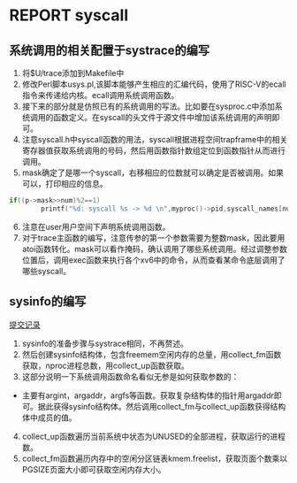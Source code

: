 # REPORT syscall
## 系统调用的相关配置于systrace的编写
1. 将$U/trace添加到Makefile中
2. 修改Perl脚本usys.pl,该脚本能够产生相应的汇编代码，使用了RISC-V的ecall指令来传递给内核。ecall调用系统调用函数。
3. 接下来的部分就是仿照已有的系统调用的写法。比如要在sysproc.c中添加系统调用的函数定义。在syscall的头文件于源文件中增加该系统调用的声明即可。
4. 注意syscall.h中syscall函数的用法，syscall根据进程空间trapframe中的相关寄存器值获取系统调用的号码，然后用函数指针数组定位到函数指针从而进行调用。
5. mask确定了是哪一个syscall，右移相应的位数就可以确定是否被调用。如果可以，打印相应的信息。
```C
if((p->mask>>num)%2==1)
        printf("%d: syscall %s -> %d \n",myproc()->pid,syscall_names[num-1],p->trapframe->a0);
```
6. 注意在user用户空间下声明系统调用函数。
7. 对于trace主函数的编写，注意传参的第一个参数需要为整数mask，因此要用atoi函数转化。mask可以看作掩码，确认调用了哪些系统调用。经过调整参数位置后，调用exec函数来执行各个xv6中的命令，从而查看某命令底层调用了哪些syscall。
## sysinfo的编写
[提交记录](https://github.com/VictorHuu/ClassDesign-MIT6.S081Fork/commit/cdad6deb7aa004aeded48909db9ef2850e1d8913)

1. sysinfo的准备步骤与systrace相同，不再赘述。
2. 然后创建sysinfo结构体，包含freemem空闲内存的总量，用collect_fm函数获取，nproc进程总数，用collect_up函数获取。
3. 这部分说明一下系统调用函数命名看似无参是如何获取参数的：
- 主要有argint，argaddr，argfs等函数。获取复杂结构体的指针用argaddr即可。据此获得sysinfo结构体。然后调用collect_fm与collect_up函数获得结构体中成员的值。
4. collect_up函数遍历当前系统中状态为UNUSED的全部进程，获取运行的进程数。
5. collect_fm函数遍历内存中的空闲分区链表kmem.freelist，获取页面个数乘以PGSIZE页面大小即可获取空闲内存大小。

